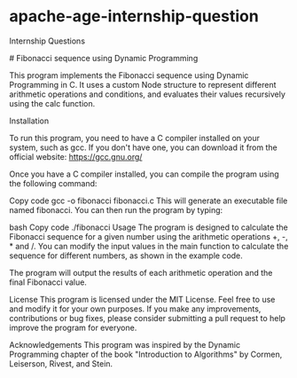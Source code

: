 # apache-age-internship-question
Internship Questions

# Fibonacci sequence using Dynamic Programming

This program implements the Fibonacci sequence using Dynamic Programming in C. It uses a custom Node structure to represent different arithmetic operations and conditions, and evaluates their values recursively using the calc function.

Installation

To run this program, you need to have a C compiler installed on your system, such as gcc. If you don't have one, you can download it from the official website: https://gcc.gnu.org/

Once you have a C compiler installed, you can compile the program using the following command:

Copy code
gcc -o fibonacci fibonacci.c
This will generate an executable file named fibonacci. You can then run the program by typing:

bash
Copy code
./fibonacci
Usage
The program is designed to calculate the Fibonacci sequence for a given number using the arithmetic operations +, -, * and /. You can modify the input values in the main function to calculate the sequence for different numbers, as shown in the example code.

The program will output the results of each arithmetic operation and the final Fibonacci value.

License
This program is licensed under the MIT License. Feel free to use and modify it for your own purposes. If you make any improvements, contributions or bug fixes, please consider submitting a pull request to help improve the program for everyone.

Acknowledgements
This program was inspired by the Dynamic Programming chapter of the book "Introduction to Algorithms" by Cormen, Leiserson, Rivest, and Stein.





